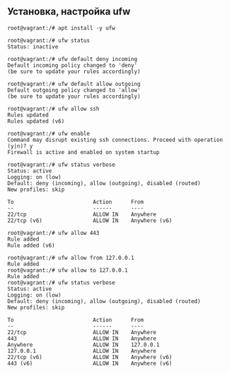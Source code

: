## Установка, настройка ufw

```root@vagrant:/# apt install -y ufw```

```
root@vagrant:/# ufw status
Status: inactive
```

```
root@vagrant:/# ufw default deny incoming
Default incoming policy changed to 'deny'
(be sure to update your rules accordingly)
```

```
root@vagrant:/# ufw default allow outgoing
Default outgoing policy changed to 'allow'
(be sure to update your rules accordingly)
```

```
root@vagrant:/# ufw allow ssh
Rules updated
Rules updated (v6)
```

```
root@vagrant:/# ufw enable
Command may disrupt existing ssh connections. Proceed with operation (y|n)? y
Firewall is active and enabled on system startup
```

```
root@vagrant:/# ufw status verbose
Status: active
Logging: on (low)
Default: deny (incoming), allow (outgoing), disabled (routed)
New profiles: skip

To                         Action      From
--                         ------      ----
22/tcp                     ALLOW IN    Anywhere                  
22/tcp (v6)                ALLOW IN    Anywhere (v6)             
```

```
root@vagrant:/# ufw allow 443
Rule added
Rule added (v6)
```

```
root@vagrant:/# ufw allow from 127.0.0.1
Rule added
root@vagrant:/# ufw allow to 127.0.0.1
Rule added
root@vagrant:/# ufw status verbose
Status: active
Logging: on (low)
Default: deny (incoming), allow (outgoing), disabled (routed)
New profiles: skip

To                         Action      From
--                         ------      ----
22/tcp                     ALLOW IN    Anywhere                  
443                        ALLOW IN    Anywhere                  
Anywhere                   ALLOW IN    127.0.0.1                 
127.0.0.1                  ALLOW IN    Anywhere                  
22/tcp (v6)                ALLOW IN    Anywhere (v6)             
443 (v6)                   ALLOW IN    Anywhere (v6)             

```






